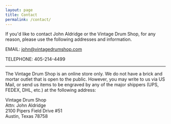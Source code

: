 ```yaml
---
layout: page
title: Contact
permalink: /contact/
---
```


If you'd like to contact John Aldridge or the Vintage Drum Shop, for any reason, please use the following addresses and information.

EMAIL: [john@vintagedrumshop.com](mailto:john@vintagedrumshop.com)

TELEPHONE:  405-214-4499

---
The Vintage Drum Shop is an online store only. We do not have a brick and mortar outlet that is open to the public. However, you may write to us via US Mail, or send us items to be engraved by any of the major shippers (UPS, FEDEX, DHL, etc.) at the following address:

Vintage Drum Shop  
Attn: John Aldridge  
2100 Pipers Field Drive #51  
Austin, Texas 78758